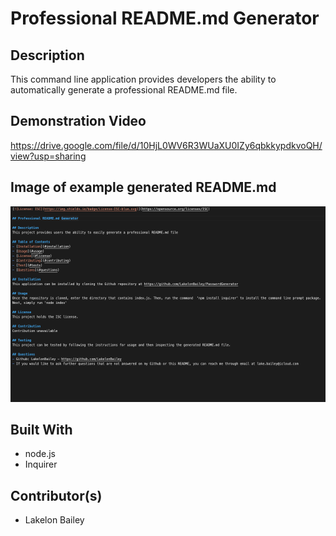 # Professional README.md Generator

## Description
This command line application provides developers the ability to automatically generate a professional README.md file. 
## Demonstration Video
https://drive.google.com/file/d/10HjL0WV6R3WUaXU0IZy6qbkkypdkvoQH/view?usp=sharing

## Image of example generated README.md
![image](./images/Example_README.png)

## Built With
- node.js
- Inquirer

## Contributor(s)
- Lakelon Bailey
